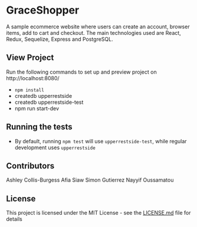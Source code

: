 # GraceShopper

A sample ecommerce website where users can create an account, browser items, add to cart and checkout. The main technologies used are React, Redux, Sequelize, Express and PostgreSQL.

## View Project

Run the following commands to set up and preview project on http://localhost:8080/

* `npm install`
* createdb upperrestside
* createdb upperrestside-test
* npm run start-dev

## Running the tests

* By default, running `npm test` will use `upperrestside-test`, while
  regular development uses `upperrestside`

## Contributors

Ashley Collis-Burgess
Afia Siaw
Simon Gutierrez
Nayyif Oussamatou

## License

This project is licensed under the MIT License - see the [LICENSE.md](LICENSE.md) file for details
